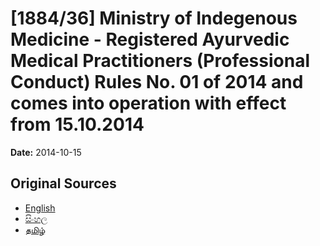 # [1884/36] Ministry of Indegenous Medicine - Registered Ayurvedic Medical Practitioners (Professional Conduct) Rules No. 01 of 2014 and comes into operation with effect from 15.10.2014

**Date:** 2014-10-15

## Original Sources

- [English](https://documents.gov.lk/view/extra-gazettes/2014/10/1884-36_E.pdf)
- [සිංහල](https://documents.gov.lk/view/extra-gazettes/2014/10/1884-36_S.pdf)
- [தமிழ்](https://documents.gov.lk/view/extra-gazettes/2014/10/1884-36_T.pdf)
